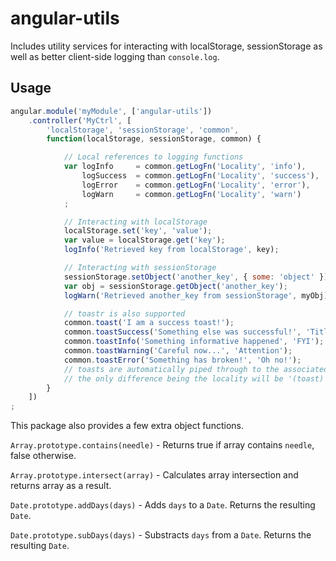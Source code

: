 # angular-utils

Includes utility services for interacting with localStorage, sessionStorage as well as better client-side logging than `console.log`. 

## Usage

```javascript
angular.module('myModule', ['angular-utils'])
    .controller('MyCtrl', [
        'localStorage', 'sessionStorage', 'common',
        function(localStorage, sessionStorage, common) {

            // Local references to logging functions
            var logInfo     = common.getLogFn('Locality', 'info'),
                logSuccess  = common.getLogFn('Locality', 'success'),
                logError    = common.getLogFn('Locality', 'error'),
                logWarn     = common.getLogFn('Locality', 'warn')
            ;

            // Interacting with localStorage
            localStorage.set('key', 'value');
            var value = localStorage.get('key');
            logInfo('Retrieved key from localStorage', key);

            // Interacting with sessionStorage
            sessionStorage.setObject('another_key', { some: 'object' });
            var obj = sessionStorage.getObject('another_key');
            logWarn('Retrieved another_key from sessionStorage', myObj);

            // toastr is also supported
            common.toast('I am a success toast!');
            common.toastSuccess('Something else was successful!', 'Titles Sometimes Help');
            common.toastInfo('Something informative happened', 'FYI');
            common.toastWarning('Careful now...', 'Attention');
            common.toastError('Something has broken!', 'Oh no!');
            // toasts are automatically piped through to the associated log function,
            // the only difference being the locality will be '(toast)'
        }
    ])
;
```

This package also provides a few extra object functions.

`Array.prototype.contains(needle)`  - Returns true if array contains `needle`, false otherwise.

`Array.prototype.intersect(array)`  - Calculates array intersection and returns array as a result.

`Date.prototype.addDays(days)`      - Adds `days` to a `Date`. Returns the resulting `Date`.

`Date.prototype.subDays(days)`      - Substracts `days` from a `Date`. Returns the resulting `Date`.
